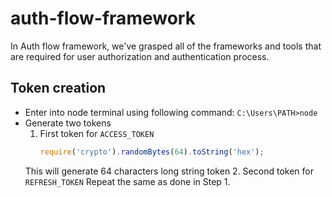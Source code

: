 # auth-flow-framework
In Auth flow framework, we've grasped all of the frameworks and tools that are required for user authorization and authentication process.

## Token creation
* Enter into node terminal using following command:
`C:\Users\PATH>node`
* Generate two tokens
    1. First token for `ACCESS_TOKEN`
        ```javascript
        require('crypto').randomBytes(64).toString('hex');
        ```
    This will generate 64 characters long string token
    2. Second token for `REFRESH_TOKEN`
    Repeat the same as done in Step 1.